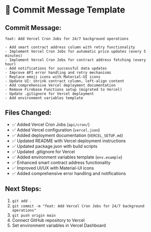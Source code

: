 # 🚀 Commit Message Template

## Commit Message:
```
feat: Add Vercel Cron Jobs for 24/7 background operations

- Add smart contract address column with retry functionality
- Implement Vercel Cron Jobs for automatic price updates (every 5 minutes)
- Implement Vercel Cron Jobs for contract address fetching (every hour)
- Add notifications for successful data updates
- Improve API error handling and retry mechanisms
- Replace emoji icons with Material-UI icons
- Update UI: shrink contract column, left-align content
- Add comprehensive Vercel deployment documentation
- Remove Firebase Functions setup (migrated to Vercel)
- Update .gitignore for Vercel deployment
- Add environment variables template
```

## Files Changed:
- ✅ Added Vercel Cron Jobs (`api/cron/`)
- ✅ Added Vercel configuration (`vercel.json`)
- ✅ Added deployment documentation (`VERCEL_SETUP.md`)
- ✅ Updated README with Vercel deployment instructions
- ✅ Updated package.json with build scripts
- ✅ Updated .gitignore for Vercel
- ✅ Added environment variables template (`env.example`)
- ✅ Enhanced smart contract address functionality
- ✅ Improved UI/UX with Material-UI icons
- ✅ Added comprehensive error handling and notifications

## Next Steps:
1. `git add .`
2. `git commit -m "feat: Add Vercel Cron Jobs for 24/7 background operations"`
3. `git push origin main`
4. Connect GitHub repository to Vercel
5. Set environment variables in Vercel Dashboard

